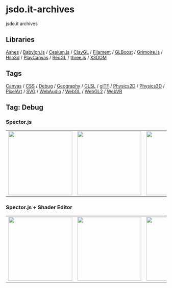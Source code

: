 # jsdo.it-archives
jsdo.it archives

## Libraries

[Ashes](../ashes) / [Babylon.js](../babylon.js) / [Cesium.js](../cesium.js) / [ClayGL](../claygl) / [Filament](../filament) / [GLBoost](../glboost)  / [Grimoire.js](../grimoire.js) / [Hilo3d](../hilo3d) / [PlayCanvas](../playcanvas) / [RedGL](../redgl) / [three.js](../three.js) / [X3DOM](../x3dom)

## Tags

[Canvas](../canvas) / [CSS](../css) / [Debug](../debug) / [Geography](../geography) / [GLSL](../glsl) / [glTF](../gltf) / [Physics2D](../physics2d) / [Physics3D](../physics3d) / [PixelArt](../pixelart) / [SVG](../svg) / [WebAudio](../webaudio) / [WebGL](../webgl) / [WebGL2](../webgl2) / [WebVR](../webvr)

## Tag: Debug

### Spector.js

<table>
<tr>
<td><a href="https://cx20.github.io/jsdo.it-archives/cx20/crNT" title="[WebGL] SpectorJS を試してみるテスト（WebGL編）"><img src="https://cx20.github.io/jsdo.it-archives/screenshot/crNT.jpg" width="200" height="200"></a></td>
<td><a href="https://cx20.github.io/jsdo.it-archives/cx20/4QOn" title="[WebGL] SpectorJS を試してみるテスト（WebGL2編）"><img src="https://cx20.github.io/jsdo.it-archives/screenshot/4QOn.jpg" width="200" height="200"></a></td>
<td><a href="https://cx20.github.io/jsdo.it-archives/cx20/s2ix" title="[WebGL] SpectorJS を試してみるテスト（three.js編）"><img src="https://cx20.github.io/jsdo.it-archives/screenshot/s2ix.jpg" width="200" height="200"></a></td>
<td><a href="https://cx20.github.io/jsdo.it-archives/cx20/G9YP" title="[WebGL] SpectorJS を試してみるテスト（Babylon.js編）"><img src="https://cx20.github.io/jsdo.it-archives/screenshot/G9YP.jpg" width="200" height="200"></a></td>
</tr>
</table>

### Spector.js + Shader Editor

<table>
<tr>
<td><a href="https://cx20.github.io/jsdo.it-archives/cx20/elND" title="SpectorJS の Shader Editor 機能を試してみるテスト（WebGL編）"><img src="https://cx20.github.io/jsdo.it-archives/screenshot/elND.jpg" width="200" height="200"></a></td>
<td><a href="https://cx20.github.io/jsdo.it-archives/cx20/qHSi" title="SpectorJS の Shader Editor 機能を試してみるテスト（WebGL2編）"><img src="https://cx20.github.io/jsdo.it-archives/screenshot/qHSi.jpg" width="200" height="200"></a></td>
<td><a href="https://cx20.github.io/jsdo.it-archives/cx20/gqwR" title="SpectorJS の Shader Editor 機能を試してみるテスト（three.js編）"><img src="https://cx20.github.io/jsdo.it-archives/screenshot/gqwR.jpg" width="200" height="200"></a></td>
<td></td>
</tr>
</table>
